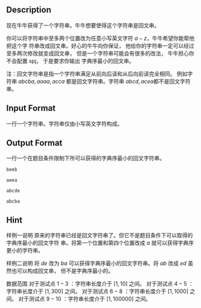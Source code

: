 ## Description

现在牛牛获得了一个字符串。牛牛想要使得这个字符串是回文串。

你可以将字符串中至多两个位置改为任意小写英文字符 $a − z$，牛牛希望你能帮他把这个字 符串改成回文串。好心的牛牛向你保证， 他给你的字符串一定可以经过至多两次修改就变成回文串，  但是一个字符串可能会有很多的改法，  牛牛担心你不会配置 spj，  于是要求你输出 字典序最小的回文串。

注：回文字符串是指一个字符串满足从前向后读和从后向前读完全相同。
例如字符串 $abcba, aaaa, acca$  都是回文字符串。字符串 $abcd, acea$都不是回文字符串。

## Input Format

一行一个字符串。字符串仅由小写英文字符构成。

## Output Format

一行一个在题目条件限制下所可以获得的字典序最小的回文字符串。

```input1
beeb
```
```output1
aeea
```
```input2
abcde
```
```output2
abcba
```
## Hint

样例一说明
原来的字符串已经是回文字符串了。但它不是题目条件下可以取得的字典序最小的回文字符 串。将第一个位置和第四个位置改成 $a$  就可以获得字典序更小的字符串。


样例二说明
将 $de$ 改为 $ba$ 可以获得字典序最小的回文字符串。将 $ab$  改成 $ed$  虽然也可以构成回文串， 但不是字典序最小的。

数据范围
对于测试点 $1 − 3$ ：字符串长度介于  $[1, 10]$  之间。
对于测试点 $4 − 5$ ：字符串长度介于  $[1,300]$  之间。
对于测试点 $6 − 8$ ：字符串长度介于  $[1, 1000]$  之间。
对于测试点 $9 − 10$ ：字符串长度介于  $[1, 100000]$  之间。
